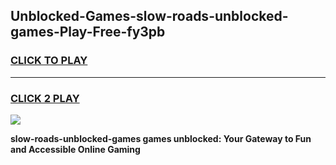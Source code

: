 
## Unblocked-Games-slow-roads-unblocked-games-Play-Free-fy3pb
<h3>
<a href="https://premium76.site?title=slow-roads-unblocked-games&ref=20A">CLICK TO PLAY</a></h3>
<hr>

<h3>
<a href="https://premium76.site?title=slow-roads-unblocked-games&ref=20A">CLICK 2 PLAY</a>
  
</h3>

<a href="https://premium76.site?title=slow-roads-unblocked-games&ref=20A"><img src="https://clearcache.store/games.png"></a>


**slow-roads-unblocked-games games unblocked: Your Gateway to Fun and Accessible Online Gaming**
